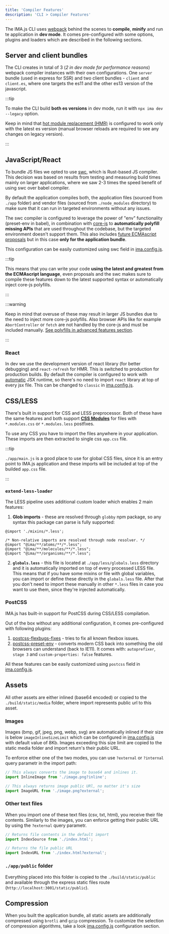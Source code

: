 ```yaml
---
title: 'Compiler Features'
description: 'CLI > Compiler Features'
---
```


The IMA.js CLI uses [webpack](https://webpack.js.org/) behind the scenes to **compile**, **minify** and run te application in **dev mode**. It comes pre-configured with some options, plugins and loaders which are described in the following sections.

## Server and client bundles

The CLI creates in total of 3 (*2 in dev mode for performance reasons*) webpack compiler instances with their own configurations. One `server` bundle (used in express for SSR) and two client bundles - `client` and `client.es`, where one targets the es11 and the other es13 version of the javascript.

:::tip

To make the CLI build **both es versions** in dev mode, run it with `npx ima dev --legacy` option.

Keep in mind that [hot module replacement (HMR)](https://webpack.js.org/concepts/hot-module-replacement/) is configured to work only with the latest es version (manual browser reloads are required to see any changes on legacy version).

:::

## JavaScript/React

To bundle JS files we opted to use [swc](https://swc.rs/), which is Rust-based JS compiler. This decision was based on results from testing and measuring build times mainly on larger applications, where we saw 2-3 times the speed benefit of using swc over babel compiler.

By default the application compiles both, the application files (sourced from `./app` folder) and vendor files (sourced from `./node_modules` directory) to make sure that it can run in targeted environments without any issues.

The swc compiler is configured to leverage the power of "env" functionality (preset-env in babel), in combination with [core-js](https://github.com/zloirock/core-js) to **automatically polyfill missing APIs** that are used throughout the codebase, but the targeted environment doesn't support them. This also includes [future ECMAscript proposals](https://github.com/zloirock/core-js#ecmascript-proposals) but in this case **only for the application bundle**.

This configuration can be easily customized using swc field in [ima.config.js](./ima.config.js).

:::tip

This means that you can write your code **using the latest and greatest from the ECMAscript language**, even proposals and the swc makes sure to compile these features down to the latest supported syntax or automatically inject core-js polyfills.

:::

:::warning

Keep in mind that overuse of these may result in larger JS bundles due to the need to inject more core-js polyfills. Also browser APIs like for example `AbortController` or `fetch` are not handled by the core-js and must be included manually. [See polyfills in advanced features section](./advanced-features).

:::

### React

In dev we use the development version of react library (for better debugging) and `react-refresh` for HMR. This is switched to production for production builds. By default the compiler is configured to work with [automatic](https://reactjs.org/blog/2020/09/22/introducing-the-new-jsx-transform.html) JSX runtime, so there's no need to import `react` library at top of every jsx file. This can be changed to `classic` in [ima.config.js](./ima.config.js).


## CSS/LESS

There's built in support for CSS and LESS preprocessor. Both of these have the same features and both support [**CSS Modules**](https://github.com/css-modules/css-modules) for files with `*.modules.css` or `*.modules.less` postfixes.

To use any CSS you have to import the files anywhere in your application. These imports are then extracted to single css `app.css` file.

:::tip

`./app/main.js` is a good place to use for global CSS files, since it is an entry point to IMA.js application and these imports will be included at top of the builded `app.css` file.

:::

### `extend-less-loader`

The LESS pipeline uses additional custom loader which enables 2 main features:

1. **Glob imports** - these are resolved through `globby` npm package, so any syntax this package can parse is fully supported:

```less title=./app/less/app.less
@import './mixins/*.less';

/* Non-relative imports are resolved through node resolver. */
@import "@ima/**/atoms/**/*.less";
@import "@ima/**/molecules/**/*.less";
@import "@ima/**/organisms/**/*.less";
```

2. **`globals.less`** - this file is located at `./app/less/globals.less` directory and it is automatically imported on top of every processed LESS file. This means that if you have some mixins or file with global variables, you can import or define these directly in the `globals.less` file. After that you don't need to import these manually in other `*.less` files in case you want to use them, since they're injected automatically.

### PostCSS

IMA.js has built-in support for PostCSS during CSS/LESS compilation.

Out of the box without any additional configuration, it comes pre-configured with following plugins:
1. [postcss-flexbugs-fixes](https://github.com/luisrudge/postcss-flexbugs-fixes#readme) - tries to fix all known flexbox issues.
2. [postcss-preset-env](https://github.com/csstools/postcss-plugins/tree/main/plugin-packs/postcss-preset-env) - converts modern CSS back into something the old browsers can understand (back to IE11). It comes with: `autoprefixer`, `stage 3` and `custom-properties: false` features.

All these features can be easily customized using `postcss` field in [ima.config.js](./ima.config.js).

## Assets

All other assets are either inlined (base64 encoded) or copied to the `./build/static/media` folder, where import represents public url to this asset.

### Images

Images (bmp, gif, jpeg, png, webp, svg) are automatically inlined if their size is below `imageInlineSizeLimit` which can be configured in [ima.config.js](./ima.config.js) with default value of 8Kb. Images exceeding this size limit are copied to the static media folder and import return's their public URL.

To enforce either one of the two modes, you can use `?external` or `?internal` query parametr in the import path:

```js
// This always converts the image to base64 and inlines it.
import InlineImage from './image.png?inline';

// This always returns image public URl, no matter it's size
import ImageURL from './image.png?external';
```

### Other text files

When you import one of these text files (csv, txt, html), you receive their file contents. Similarly to the images, you can enforce getting their public URL by using the `?external` query parametr.

```js
// Returns file contents in the default import
import IndexSource from './index.html';

// Returns the file public URL
import IndexURL from './index.html?external';
```

### `./app/public` folder

Everything placed into this folder is copied to the `./build/static/public` and available through the express static files route (`http://localhost:3001/static/public`).

## Compression

When you built the application bundle, all static assets are additionally compressed using `brotli` and `gzip` compression. To customize the selection of compression algorithms, take a look [ima.config.js](./ima.config.js) configuration section.
